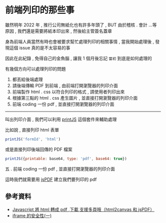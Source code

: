 # 前端列印的那些事

雖然明年 2022 年 , 推行公司無紙化也有許多年頭了 , BUT 由於稽核 . 會計 ...等原因 , 
我們還是需要將紙本印出來 , 然後給主管簽名蓋章

身為前端人員當然有時也會被要求幫忙處理列印的相關事情 , 當我開始處理後 , 發現這個 issue 真的是不太容易的事

因此在此紀錄 , 免得自己的金魚腦 , 讓我 1 個月後忘記 `當初` 到底是如何處理的

有幾個方向可以處理列印的問題

1. 都丟給後端處理
2. 請後端傳輸 PDF 到前端 , 由前端打開瀏覽器的列印介面
3. 前端製作 html . css 以符合列印的格式 , 請使用者列印出來 
4. 根據第三點的 html . css 產生圖片 , 並直接打開瀏覽器的列印介面
5. 前端 coding 一份 pdf , 並直接打開瀏覽器的列印介面

---

叫出列印介面 , 我們可以利用 [printJS](https://printjs.crabbly.com/) 這個套件來輔助處理

比如說 , 直接列印 html 表單

```javascript
printJS('formId', 'html')
```

或是直接列印後端回傳的 PDF 檔案

```javascript
printJS({printable: base64, type: 'pdf', base64: true})
```

五 . 前端 coding 一份 pdf , 並直接打開瀏覽器的列印介面

這時我們就需要用 [jsPDF](https://github.com/parallax/jsPDF) 建立我們要列印的 pdf 

## 參考資料

- [Javascript 將 html 轉成 pdf ,下載,支援多頁哦（html2canvas 和 jsPDF）](https://codertw.com/%E5%89%8D%E7%AB%AF%E9%96%8B%E7%99%BC/26393/)
- [iframe 的安全性(一)](https://codertw.com/%E7%A8%8B%E5%BC%8F%E8%AA%9E%E8%A8%80/716274/)
